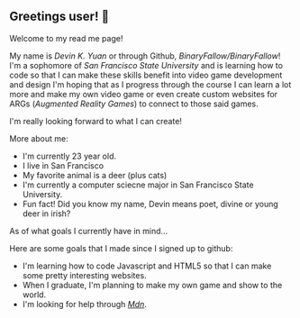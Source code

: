 ## Greetings user! 👋

<p id="first">Welcome to my read me page!</p>

<p>My name is <em>Devin K. Yuan</em> or through Github, <em>BinaryFallow/BinaryFallow</em>! I'm a sophomore of <i>San Francisco State University</i> and is learning how to code so that I can make these skills benefit into video game development and design I'm hoping that as I progress through the course I can learn a lot more and make my own video game or even create custom websites for ARGs (<em>Augmented Reality Games</em>) to connect to those said games.</p>

I'm really looking forward to what I can create!

<p id =""second> More about me:</p>
<ul>
  <li> I'm currently 23 year old.</li>
  <li> I live in San Francisco</li>
  <li> My favorite animal is a deer (plus cats)</li>
  <li> I'm currently a computer sciecne major in San Francisco State University.</li>
  <li> Fun fact! Did you know my name, Devin means poet, divine or young deer in irish?</li>
</ul>

<p id ="second">As of what goals I currently have in mind...</p>
Here are some goals that I made since I signed up to github:

<ul>
  <li> I'm learning how to code Javascript and HTML5 so that I can make some pretty interesting websites.</li>
  <li> When I graduate, I'm planning to make my own game and show to the world.</li>
  <li> I'm looking for help through <a href= "https://developer.mozilla.org/en-US/"><em>Mdn</em></a>.</li>
</ul>
